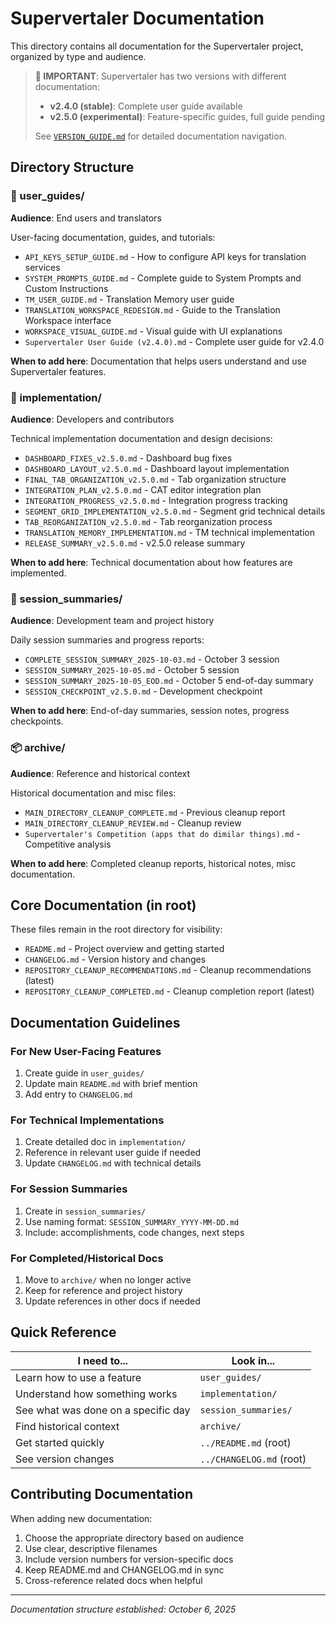 # Supervertaler Documentation

This directory contains all documentation for the Supervertaler project, organized by type and audience.

> **📌 IMPORTANT**: Supervertaler has two versions with different documentation:
> - **v2.4.0 (stable)**: Complete user guide available
> - **v2.5.0 (experimental)**: Feature-specific guides, full guide pending
> 
> See [`VERSION_GUIDE.md`](VERSION_GUIDE.md) for detailed documentation navigation.

## Directory Structure

### 📘 user_guides/
**Audience**: End users and translators

User-facing documentation, guides, and tutorials:
- `API_KEYS_SETUP_GUIDE.md` - How to configure API keys for translation services
- `SYSTEM_PROMPTS_GUIDE.md` - Complete guide to System Prompts and Custom Instructions
- `TM_USER_GUIDE.md` - Translation Memory user guide
- `TRANSLATION_WORKSPACE_REDESIGN.md` - Guide to the Translation Workspace interface
- `WORKSPACE_VISUAL_GUIDE.md` - Visual guide with UI explanations
- `Supervertaler User Guide (v2.4.0).md` - Complete user guide for v2.4.0

**When to add here**: Documentation that helps users understand and use Supervertaler features.

### 🔧 implementation/
**Audience**: Developers and contributors

Technical implementation documentation and design decisions:
- `DASHBOARD_FIXES_v2.5.0.md` - Dashboard bug fixes
- `DASHBOARD_LAYOUT_v2.5.0.md` - Dashboard layout implementation
- `FINAL_TAB_ORGANIZATION_v2.5.0.md` - Tab organization structure
- `INTEGRATION_PLAN_v2.5.0.md` - CAT editor integration plan
- `INTEGRATION_PROGRESS_v2.5.0.md` - Integration progress tracking
- `SEGMENT_GRID_IMPLEMENTATION_v2.5.0.md` - Segment grid technical details
- `TAB_REORGANIZATION_v2.5.0.md` - Tab reorganization process
- `TRANSLATION_MEMORY_IMPLEMENTATION.md` - TM technical implementation
- `RELEASE_SUMMARY_v2.5.0.md` - v2.5.0 release summary

**When to add here**: Technical documentation about how features are implemented.

### 📝 session_summaries/
**Audience**: Development team and project history

Daily session summaries and progress reports:
- `COMPLETE_SESSION_SUMMARY_2025-10-03.md` - October 3 session
- `SESSION_SUMMARY_2025-10-05.md` - October 5 session
- `SESSION_SUMMARY_2025-10-05_EOD.md` - October 5 end-of-day summary
- `SESSION_CHECKPOINT_v2.5.0.md` - Development checkpoint

**When to add here**: End-of-day summaries, session notes, progress checkpoints.

### 📦 archive/
**Audience**: Reference and historical context

Historical documentation and misc files:
- `MAIN_DIRECTORY_CLEANUP_COMPLETE.md` - Previous cleanup report
- `MAIN_DIRECTORY_CLEANUP_REVIEW.md` - Cleanup review
- `Supervertaler's Competition (apps that do dimilar things).md` - Competitive analysis

**When to add here**: Completed cleanup reports, historical notes, misc documentation.

## Core Documentation (in root)

These files remain in the root directory for visibility:
- `README.md` - Project overview and getting started
- `CHANGELOG.md` - Version history and changes
- `REPOSITORY_CLEANUP_RECOMMENDATIONS.md` - Cleanup recommendations (latest)
- `REPOSITORY_CLEANUP_COMPLETED.md` - Cleanup completion report (latest)

## Documentation Guidelines

### For New User-Facing Features
1. Create guide in `user_guides/`
2. Update main `README.md` with brief mention
3. Add entry to `CHANGELOG.md`

### For Technical Implementations
1. Create detailed doc in `implementation/`
2. Reference in relevant user guide if needed
3. Update `CHANGELOG.md` with technical details

### For Session Summaries
1. Create in `session_summaries/`
2. Use naming format: `SESSION_SUMMARY_YYYY-MM-DD.md`
3. Include: accomplishments, code changes, next steps

### For Completed/Historical Docs
1. Move to `archive/` when no longer active
2. Keep for reference and project history
3. Update references in other docs if needed

## Quick Reference

| I need to... | Look in... |
|--------------|------------|
| Learn how to use a feature | `user_guides/` |
| Understand how something works | `implementation/` |
| See what was done on a specific day | `session_summaries/` |
| Find historical context | `archive/` |
| Get started quickly | `../README.md` (root) |
| See version changes | `../CHANGELOG.md` (root) |

## Contributing Documentation

When adding new documentation:
1. Choose the appropriate directory based on audience
2. Use clear, descriptive filenames
3. Include version numbers for version-specific docs
4. Keep README.md and CHANGELOG.md in sync
5. Cross-reference related docs when helpful

---

*Documentation structure established: October 6, 2025*
